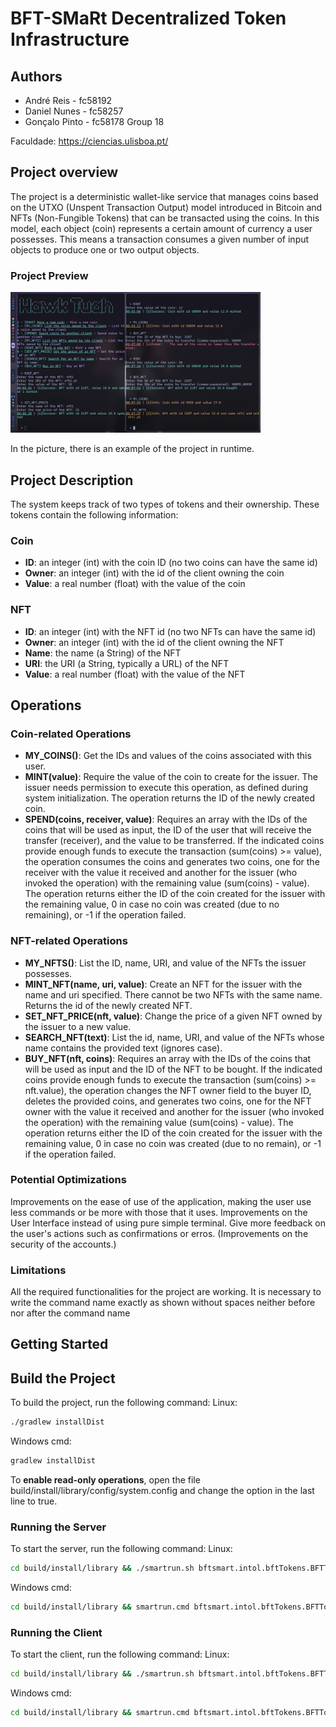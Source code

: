 # BFT-SMaRt Decentralized Token Infrastructure


## Authors

- André Reis - fc58192
- Daniel Nunes - fc58257
- Gonçalo Pinto - fc58178
Group 18

Faculdade: https://ciencias.ulisboa.pt/

## Project overview

The project is a deterministic wallet-like service that manages coins based on the UTXO (Unspent Transaction Output) model introduced in Bitcoin and NFTs (Non-Fungible Tokens) that can be transacted using the coins. In this model, each object (coin) represents a certain amount of currency a user possesses. This means a transaction consumes a given number of input objects to produce one or two output objects.

### Project Preview

<img src="README_FILES/preview.png" alt="plot" width="400"/>

In the picture, there is an example of the project in runtime.

## Project Description

The system keeps track of two types of tokens and their ownership. These tokens contain the following information:

### Coin
- **ID**: an integer (int) with the coin ID (no two coins can have the same id)
- **Owner**: an integer (int) with the id of the client owning the coin
- **Value**: a real number (float) with the value of the coin

### NFT
- **ID**: an integer (int) with the NFT id (no two NFTs can have the same id)
- **Owner**: an integer (int) with the id of the client owning the NFT
- **Name**: the name (a String) of the NFT
- **URI**: the URI (a String, typically a URL) of the NFT
- **Value**: a real number (float) with the value of the NFT

## Operations

### Coin-related Operations
- **MY_COINS()**: Get the IDs and values of the coins associated with this user.
- **MINT(value)**: Require the value of the coin to create for the issuer. The issuer needs permission to execute this operation, as defined during system initialization. The operation returns the ID of the newly created coin.
- **SPEND(coins, receiver, value)**: Requires an array with the IDs of the coins that will be used as input, the ID of the user that will receive the transfer (receiver), and the value to be transferred. If the indicated coins provide enough funds to execute the transaction (sum(coins) >= value), the operation consumes the coins and generates two coins, one for the receiver with the value it received and another for the issuer (who invoked the operation) with the remaining value (sum(coins) - value). The operation returns either the ID of the coin created for the issuer with the remaining value, 0 in case no coin was created (due to no remaining), or -1 if the operation failed.

### NFT-related Operations
- **MY_NFTS()**: List the ID, name, URI, and value of the NFTs the issuer possesses.
- **MINT_NFT(name, uri, value)**: Create an NFT for the issuer with the name and uri specified. There cannot be two NFTs with the same name. Returns the id of the newly created NFT.
- **SET_NFT_PRICE(nft, value)**: Change the price of a given NFT owned by the issuer to a new value.
- **SEARCH_NFT(text)**: List the id, name, URI, and value of the NFTs whose name contains the provided text (ignores case).
- **BUY_NFT(nft, coins)**: Requires an array with the IDs of the coins that will be used as input and the ID of the NFT to be bought. If the indicated coins provide enough funds to execute the transaction (sum(coins) >= nft.value), the operation changes the NFT owner field to the buyer ID, deletes the provided coins, and generates two coins, one for the NFT owner with the value it received and another for the issuer (who invoked the operation) with the remaining value (sum(coins) - value). The operation returns either the ID of the coin created for the issuer with the remaining value, 0 in case no coin was created (due to no remain), or -1 if the operation failed.

### Potential Optimizations

Improvements on the ease of use of the application, making the user use less commands or be more with those that it uses.
Improvements on the User Interface instead of using pure simple terminal.
Give more feedback on the user's actions such as confirmations or erros.
(Improvements on the security of the accounts.)


### Limitations

All the required functionalities for the project are working.
It is necessary to write the command name exactly as shown without spaces neither before nor after the command name

## Getting Started

## Build the Project
To build the project, run the following command:
Linux:
```sh
./gradlew installDist
```
Windows cmd:
```sh
gradlew installDist
```
To **enable read-only operations**, open the file build/install/library/config/system.config and change the option in the last line to true.

### Running the Server
To start the server, run the following command:
Linux:
```sh
cd build/install/library && ./smartrun.sh bftsmart.intol.bftTokens.BFTTokenServer <server id>
```
Windows cmd:
```sh
cd build/install/library && smartrun.cmd bftsmart.intol.bftTokens.BFTTokenServer <server id>
```

### Running the Client
To start the client, run the following command:
Linux:
```sh
cd build/install/library && ./smartrun.sh bftsmart.intol.bftTokens.BFTTokenInteractiveClient <client id>
```
Windows cmd:
```sh
cd build/install/library && smartrun.cmd bftsmart.intol.bftTokens.BFTTokenInteractiveClient <client id>
```